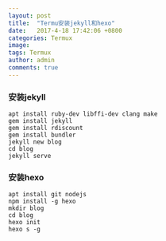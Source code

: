 ```yaml
---
layout: post
title:  "Termu安装jekyll和hexo"
date:   2017-4-18 17:42:06 +0800
categories: Termux
image: 
tags: Termux
author: admin
comments: true
---
```


### 安装jekyll
    apt install ruby-dev libffi-dev clang make    
    gem install jekyll   
    gem install rdiscount   
    gem install bundler   
    jekyll new blog   
    cd blog   
    jekyll serve   

### 安装hexo   
    apt install git nodejs   
    npm install -g hexo   
    mkdir blog   
    cd blog   
    hexo init   
    hexo s -g   
    